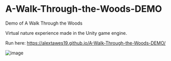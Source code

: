 # A-Walk-Through-the-Woods-DEMO
Demo of A Walk Through the Woods

Virtual nature experience made in the Unity game engine.

Run here: https://alextawes19.github.io/A-Walk-Through-the-Woods-DEMO/

![image](https://github.com/user-attachments/assets/af810129-7435-410e-bff1-45e4c59ccaa9)
